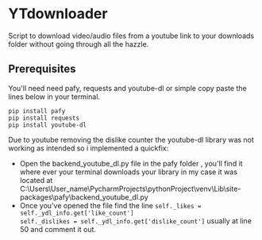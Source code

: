 # YTdownloader
Script to download video/audio files from a youtube link to your downloads folder without going through all the hazzle.

## Prerequisites
You'll need need pafy, requests and youtube-dl 
or simple copy paste the lines below in your terminal.

```
pip install pafy
pip install requests
pip install youtube-dl
```



Due to youtube removing the dislike counter the youtube-dl library was not working as intended so i implemented a quickfix:
- Open the backend_youtube_dl.py file in the pafy folder ,  you'll find it where ever your terminal downloads your library in my case it was located at C:\Users\User_name\PycharmProjects\pythonProject\venv\Lib\site-packages\pafy\backend_youtube_dl.py
- Once you've opened the file find the line ```self._likes = self._ydl_info.get['like_count']```            
           ```self._dislikes = self._ydl_info.get['dislike_count']``` usually at line 50 and comment it out.
